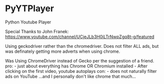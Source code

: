 # PyYTPlayer
Python Youtube Player

Special Thanks to John Franek:
<https://www.youtube.com/channel/UCjeJLb3H0iLTrNwpZgq8t-g/featured>

Using geckodriver rather than the chromedriver.
Does not filter ALL ads, but was definately getting more adverts when using chrome.

Was Using ChromeDriver instead of Gecko per the suggestion of a friend.
	pro:
	     - just about everything has Chrome OR Chromium installed
	     - After clicking on the first video, youtube autoplays
	con:
	     - does not naturally filter ads on YouTube
	     ...and I personally don't like chrome that much...
